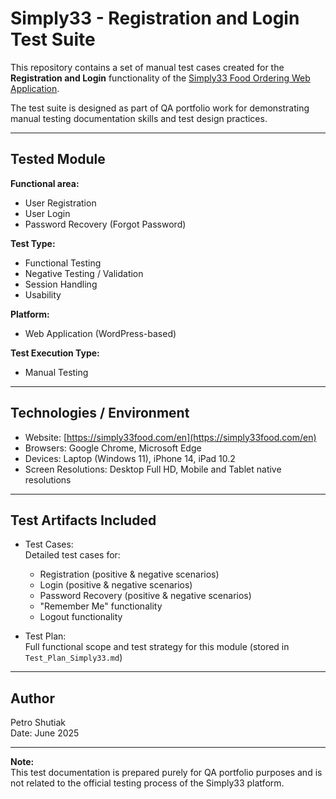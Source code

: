 # Simply33 - Registration and Login Test Suite

This repository contains a set of manual test cases created for the **Registration and Login** functionality of the [Simply33 Food Ordering Web Application](https://simply33food.com/en).

The test suite is designed as part of QA portfolio work for demonstrating manual testing documentation skills and test design practices.

---

## Tested Module

**Functional area:**  
- User Registration  
- User Login  
- Password Recovery (Forgot Password)

**Test Type:**  
- Functional Testing  
- Negative Testing / Validation  
- Session Handling  
- Usability

**Platform:**  
- Web Application (WordPress-based)

**Test Execution Type:**  
- Manual Testing

---

## Technologies / Environment

- Website: [https://simply33food.com/en](https://simply33food.com/en)
- Browsers: Google Chrome, Microsoft Edge
- Devices: Laptop (Windows 11), iPhone 14, iPad 10.2
- Screen Resolutions: Desktop Full HD, Mobile and Tablet native resolutions

---

## Test Artifacts Included

- Test Cases:  
  Detailed test cases for:
  - Registration (positive & negative scenarios)
  - Login (positive & negative scenarios)
  - Password Recovery (positive & negative scenarios)
  - "Remember Me" functionality
  - Logout functionality

- Test Plan:  
  Full functional scope and test strategy for this module (stored in `Test_Plan_Simply33.md`)

---

## Author

Petro Shutiak  
Date: June 2025

---

**Note:**  
This test documentation is prepared purely for QA portfolio purposes and is not related to the official testing process of the Simply33 platform.


